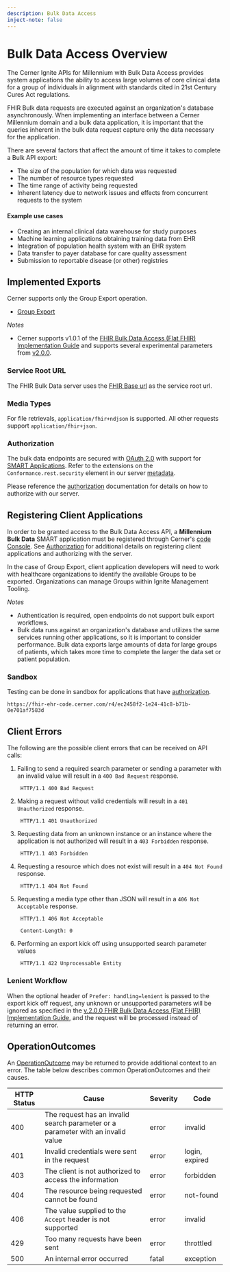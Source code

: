 ```yaml
---
description: Bulk Data Access
inject-note: false
---
```


# Bulk Data Access Overview

The Cerner Ignite APIs for Millennium with Bulk Data Access provides system applications the ability to access large volumes of core clinical data for a group of individuals in alignment with standards cited in 21st Century Cures Act regulations. 

FHIR Bulk data requests are executed against an organization's database asynchronously. When implementing an interface between a Cerner Millennium domain and a bulk data application, it is important that the queries inherent in the bulk data request capture only the data necessary for the application.

There are several factors that affect the amount of time it takes to complete a Bulk API export:

* The size of the population for which data was requested
* The number of resource types requested
* The time range of activity being requested
* Inherent latency due to network issues and effects from concurrent requests to the system

#### Example use cases

* Creating an internal clinical data warehouse for study purposes
* Machine learning applications obtaining training data from EHR
* Integration of population health system with an EHR system
* Data transfer to payer database for care quality assessment
* Submission to reportable disease (or other) registries





## Implemented Exports

Cerner supports only the Group Export operation.

* [Group Export](/millennium/bulk-data/group-export/)

_Notes_

* Cerner supports v1.0.1 of the [FHIR Bulk Data Access (Flat FHIR) Implementation Guide](https://hl7.org/fhir/uv/bulkdata/STU1.0.1/) and supports several experimental parameters from [v2.0.0](http://hl7.org/fhir/uv/bulkdata/STU2/export.html#query-parameters). 

### Service Root URL

The FHIR Bulk Data server uses the [FHIR Base url](millennium/r4/#service-root-url) as the service root url.

### Media Types

For file retrievals, `application/fhir+ndjson` is supported. All other requests support `application/fhir+json`.

### Authorization

The bulk data endpoints are secured with [OAuth 2.0](http://oauth.net/2/) with support for [SMART Applications](http://docs.smarthealthit.org/). Refer to the extensions on the `Conformance.rest.security` element in our server [metadata](../r4/foundation/conformance).

Please reference the [authorization](https://fhir.cerner.com/authorization/) documentation for details on how to authorize with our server.

## Registering Client Applications

In order to be granted access to the Bulk Data Access API, a **Millennium Bulk Data** SMART application must be registered through Cerner's [code Console](smart/#code-console). See [Authorization](authorization/) for additional details on registering client applications and authorizing with the server.

In the case of Group Export, client application developers will need to work with healthcare organizations to identify the available Groups to be exported. Organizations can manage Groups within Ignite Management Tooling.

_Notes_

* Authentication is required, open endpoints do not support bulk export workflows.
* Bulk data runs against an organization's database and utilizes the same services running other applications, so it is important to consider performance. Bulk data exports large amounts of data for large groups of patients, which takes more time to complete the larger the data set or patient population.

### Sandbox

Testing can be done in sandbox for applications that have [authorization](authorization/).

`https://fhir-ehr-code.cerner.com/r4/ec2458f2-1e24-41c8-b71b-0e701af7583d`

## Client Errors

The following are the possible client errors that can be received on API calls:

1. Failing to send a required search parameter or sending a parameter with an invalid value will result in a `400 Bad Request` response.

        HTTP/1.1 400 Bad Request

2. Making a request without valid credentials will result in a `401 Unauthorized` response.

        HTTP/1.1 401 Unauthorized

3. Requesting data from an unknown instance or an instance where the application is not authorized will result in a `403 Forbidden` response.

        HTTP/1.1 403 Forbidden

4. Requesting a resource which does not exist will result in a `404 Not Found` response.

        HTTP/1.1 404 Not Found

5. Requesting a media type other than JSON will result in a `406 Not Acceptable` response.

        HTTP/1.1 406 Not Acceptable

        Content-Length: 0

6. Performing an export kick off using unsupported search parameter values

        HTTP/1.1 422 Unprocessable Entity

### Lenient Workflow

When the optional header of `Prefer: handling=lenient` is passed to the export kick off request, any unknown or unsupported parameters will be ignored as specified in the [v.2.0.0 FHIR Bulk Data Access (Flat FHIR) Implementation Guide](http://hl7.org/fhir/uv/bulkdata/STU2/export.html), and the request will be processed instead of returning an error.

## OperationOutcomes

An [OperationOutcome](https://www.hl7.org/fhir/r4/operationoutcome.html) may be returned to provide additional context to an error. The table below describes common OperationOutcomes and their causes.

 HTTP Status | Cause                                                                                         | Severity  | Code
-------------|-----------------------------------------------------------------------------------------------|-----------|---------------
 400         | The request has an invalid search parameter or a parameter with an invalid value              | error     | invalid
 401         | Invalid credentials were sent in the request                                                  | error     | login, expired
 403         | The client is not authorized to access the information                                        | error     | forbidden
 404         | The resource being requested cannot be found                                                  | error     | not-found
 406         | The value supplied to the `Accept` header is not supported                                    | error     | invalid
 429         | Too many requests have been sent                                                              | error     | throttled
 500         | An internal error occurred                                                                    | fatal     | exception
